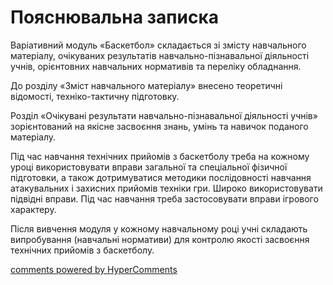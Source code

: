 <div id="hypercomments_widget" class="js-hypercomments-widget invisible"></div>

Пояснювальна записка
=============================

Варіативний модуль «Баскетбол» складається зі змісту навчального матеріалу, очікуваних результатів навчально-пізнавальної діяльності учнів, орієнтовних навчальних нормативів та переліку обладнання.

До розділу «Зміст навчального матеріалу» внесено теоретичні відомості, техніко-тактичну підготовку.

Розділ «Очікувані результати навчально-пізнавальної діяльності учнів» зорієнтований на якісне засвоєння знань, умінь та навичок поданого матеріалу.

Під час навчання технічних прийомів з баскетболу треба на кожному уроці використовувати вправи загальної та спеціальної фізичної підготовки, а також дотримуватися методики послідовності навчання атакувальних і захисних прийомів техніки гри. Широко використовувати підвідні вправи. Під час навчання треба застосовувати вправи ігрового характеру.

Після вивчення модуля у кожному навчальному році учні складають випробування (навчальні нормативи) для контролю якості засвоєння технічних прийомів з баскетболу. 


<div class="js-hypercomments-container">
    <a href="http://hypercomments.com" class="hc-link" title="comments widget">comments powered by HyperComments</a>
</div>